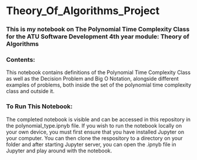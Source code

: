 # Theory_Of_Algorithms_Project
### This is my notebook on The Polynomial Time Complexity Class for the ATU Software Development 4th year module: Theory of Algorithms

### Contents:
This notebook contains definitions of the Polynomial Time Complexity Class as well as the Decision Problem and Big O Notation, alongside different examples of problems, both inside the set of the polynomial time complexity class and outside it.

### To Run This Notebook:
The completed notebook is visible and can be accessed in this repository in the polynomial_type.ipnyb file. If you wish to run the notebook locally on your own device, you must first ensure that you have installed Jupyter on your computer. You can then clone the respository to a directory on your folder and after starting Jupyter server, you can open the .ipnyb file in Jupyter and play around with the notebook.